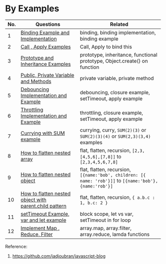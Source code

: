 # By Examples 

| No. | Questions | Related |
|---- | --------- | --------- |
|1  | [Binding Example and Implementation](https://github.com/citta-lab/javascript/blob/master/examples/bind-complete-example.js) | binding, binding implementation, binding example |
|2  | [Call , Apply Examples](https://github.com/citta-lab/javascript/blob/master/examples/call-apply-example.js)| Call, Apply to bind this |
|3  | [Prototype and Inheritance Examples](https://github.com/citta-lab/javascript/blob/master/examples/prototype-inheritance.js) | prototype, inheritance, functional prototype, Object.create() on function |
|4  | [Public, Private Variable and Methods](https://github.com/citta-lab/javascript/blob/master/object-class.md#create-class-with-public-and-private-variable-in-javascript)| private variable, private method |
|5  | [Debouncing Implementation and Example](https://github.com/citta-lab/javascript/blob/master/examples/debouncing-example.js)| debouncing, closure example, setTimeout, apply example |
|6  | [Throttling Implementation and Example](https://github.com/citta-lab/javascript/blob/master/examples/throttling-example.js)| throttling, closure example, setTimeout, apply example |
|7  | [Currying with SUM example]()| currying, curry, `SUM(2)(3)` or `SUM(2)(3)(4)` or `SUM(2,3)(3,4)` examples |
|8  | [How to flatten nested array](https://github.com/citta-lab/javascript/blob/master/examples/flatten-nested-array-example.js)| flat, flatten, recursion, `[2,3,[4,5,6],[7,8]]` to `[2,3,4,5,6,7,8]` |
|9  | [How to flatten nested object](https://github.com/citta-lab/javascript/blob/master/examples/flatten-nested-object-example.js)| flat, flatten, recursion, `[{name:'bob', children: [{ name: 'rob'}]]` to `[{name:'bob'},{name:'rob'}]` |
|10  | [How to flatten nested object with parent.child pattern](https://github.com/citta-lab/javascript/blob/master/examples/flatten-nested-object-example.js)| flat, flatten, recursion, `{ a.b.c : 1, b.c: 2 } ` |
|11  | [setTimeout Example, var and let example](https://github.com/citta-lab/javascript/blob/master/examples/setTimeout-event-loop-example.js)| block scope, let vs var, setTimeout in for loop |
|12  | [Implement Map , Reduce, Filter](https://javascript.plainenglish.io/inner-workings-of-map-reduce-filter-f06ba87f2509)| array.map, array.filter, array.reduce, lamda functions |





Reference:
1. https://github.com/jadjoubran/javascript-blog
